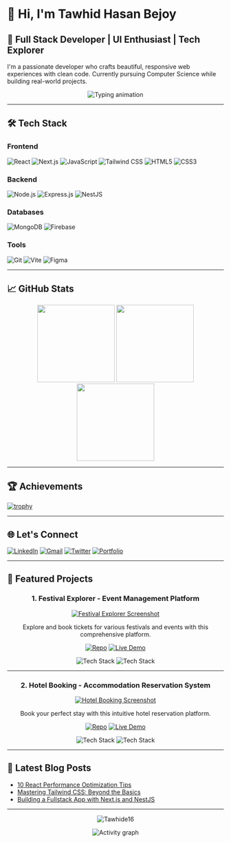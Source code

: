 # 👋 Hi, I'm Tawhid Hasan Bejoy

## 🚀 Full Stack Developer | UI Enthusiast | Tech Explorer

I'm a passionate developer who crafts beautiful, responsive web experiences with clean code. Currently pursuing Computer Science while building real-world projects.

<div align="center">
  <img src="https://readme-typing-svg.demolab.com?font=Fira+Code&weight=600&size=22&duration=3000&pause=1000&color=38BDF8&center=true&vCenter=true&width=500&lines=Turning+ideas+into+interactive+reality;Clean+code+advocate;Always+learning+new+tech;Pixel-perfect+UI+specialist" alt="Typing animation" />
</div>

---

## 🛠 Tech Stack

### Frontend
![React](https://img.shields.io/badge/React-20232A?style=for-the-badge&logo=react&logoColor=61DAFB)
![Next.js](https://img.shields.io/badge/Next.js-000000?style=for-the-badge&logo=nextdotjs&logoColor=white)
![JavaScript](https://img.shields.io/badge/JavaScript-F7DF1E?style=for-the-badge&logo=javascript&logoColor=black)
![Tailwind CSS](https://img.shields.io/badge/Tailwind_CSS-38B2AC?style=for-the-badge&logo=tailwind-css&logoColor=white)
![HTML5](https://img.shields.io/badge/HTML5-E34F26?style=for-the-badge&logo=html5&logoColor=white)
![CSS3](https://img.shields.io/badge/CSS3-1572B6?style=for-the-badge&logo=css3&logoColor=white)

### Backend
![Node.js](https://img.shields.io/badge/Node.js-339933?style=for-the-badge&logo=nodedotjs&logoColor=white)
![Express.js](https://img.shields.io/badge/Express.js-000000?style=for-the-badge&logo=express&logoColor=white)
![NestJS](https://img.shields.io/badge/NestJS-E0234E?style=for-the-badge&logo=nestjs&logoColor=white)

### Databases
![MongoDB](https://img.shields.io/badge/MongoDB-47A248?style=for-the-badge&logo=mongodb&logoColor=white)
![Firebase](https://img.shields.io/badge/Firebase-FFCA28?style=for-the-badge&logo=firebase&logoColor=black)

### Tools
![Git](https://img.shields.io/badge/Git-F05032?style=for-the-badge&logo=git&logoColor=white)
![Vite](https://img.shields.io/badge/Vite-B73BFE?style=for-the-badge&logo=vite&logoColor=FFD62E)
![Figma](https://img.shields.io/badge/Figma-F24E1E?style=for-the-badge&logo=figma&logoColor=white)

---

## 📈 GitHub Stats

<div align="center">
  <img height="180em" src="https://github-readme-stats.vercel.app/api?username=Tawhide16&show_icons=true&theme=radical&include_all_commits=true&count_private=true" />
  <img height="180em" src="https://github-readme-streak-stats.herokuapp.com/?user=Tawhide16&theme=radical" />
  <img height="180em" src="https://github-readme-stats.vercel.app/api/top-langs/?username=Tawhide16&layout=compact&langs_count=8&theme=radical" />
</div>

---

## 🏆 Achievements

[![trophy](https://github-profile-trophy.vercel.app/?username=Tawhide16&theme=onedark&row=1&column=7)](https://github.com/ryo-ma/github-profile-trophy)

---

## 🌐 Let's Connect

[![LinkedIn](https://img.shields.io/badge/LinkedIn-0077B5?style=for-the-badge&logo=linkedin&logoColor=white)](https://www.linkedin.com/in/tawhide-hasan-bejoy/)
[![Gmail](https://img.shields.io/badge/Gmail-D14836?style=for-the-badge&logo=gmail&logoColor=white)](mailto:tawhideonion@gmail.com)
[![Twitter](https://img.shields.io/badge/Twitter-1DA1F2?style=for-the-badge&logo=twitter&logoColor=white)](https://twitter.com/yourhandle)
[![Portfolio](https://img.shields.io/badge/Portfolio-%23000000.svg?style=for-the-badge&logo=firefox&logoColor=#FF7139)](https://yourportfolio.com)

---

## 🚀 Featured Projects

<div align="center">

### 1. Festival Explorer - Event Management Platform
[![Festival Explorer Screenshot](https://via.placeholder.com/800x400?text=Festival+Explorer+Screenshot)](https://my-assignment-10-a4262.web.app/)
  
Explore and book tickets for various festivals and events with this comprehensive platform.

[![Repo](https://img.shields.io/badge/GitHub_Repo-181717?style=for-the-badge&logo=github&logoColor=white)](https://github.com/Tawhide16/festival-explorer)
[![Live Demo](https://img.shields.io/badge/Live_Demo-FF5722?style=for-the-badge&logo=firebase&logoColor=white)](https://my-assignment-10-a4262.web.app/)
  
![Tech Stack](https://img.shields.io/badge/React-React_Router-Firebase-61DAFB?style=flat-square&logo=react&logoColor=white)
![Tech Stack](https://img.shields.io/badge/Tailwind_CSS-DaisyUI-06B6D4?style=flat-square&logo=tailwind-css&logoColor=white)

---

### 2. Hotel Booking - Accommodation Reservation System
[![Hotel Booking Screenshot](https://via.placeholder.com/800x400?text=Hotel+Booking+Screenshot)](https://my-hotel-a3994.web.app/)
  
Book your perfect stay with this intuitive hotel reservation platform.

[![Repo](https://img.shields.io/badge/GitHub_Repo-181717?style=for-the-badge&logo=github&logoColor=white)](https://github.com/Tawhide16/hotel-booking)
[![Live Demo](https://img.shields.io/badge/Live_Demo-FF5722?style=for-the-badge&logo=firebase&logoColor=white)](https://my-hotel-a3994.web.app/)
  
![Tech Stack](https://img.shields.io/badge/React-React_Router-Firebase-61DAFB?style=flat-square&logo=react&logoColor=white)
![Tech Stack](https://img.shields.io/badge/Tailwind_CSS-DaisyUI-06B6D4?style=flat-square&logo=tailwind-css&logoColor=white)

</div>

---

## 📝 Latest Blog Posts

<!-- BLOG-POST-LIST:START -->
- [10 React Performance Optimization Tips](https://dev.to/yourblog)
- [Mastering Tailwind CSS: Beyond the Basics](https://dev.to/yourblog)
- [Building a Fullstack App with Next.js and NestJS](https://dev.to/yourblog)
<!-- BLOG-POST-LIST:END -->

---

<p align="center">
  <img src="https://komarev.com/ghpvc/?username=Tawhide16&label=Profile%20views&color=0e75b6&style=flat" alt="Tawhide16" /> 
</p>

<p align="center"> 
  <img src="https://github-readme-activity-graph.vercel.app/graph?username=Tawhide16&theme=react-dark&hide_border=true&area=true" alt="Activity graph" />
</p>
